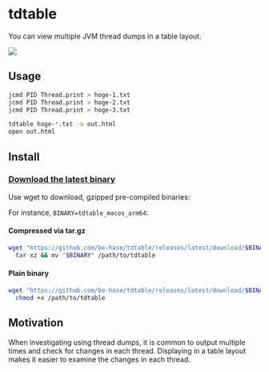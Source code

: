 # tdtable

You can view multiple JVM thread dumps in a table layout.

![](https://github.com/be-hase/tdtable/assets/903482/2cc02f79-6231-4326-931d-9c8909345954)

## Usage

```bash
jcmd PID Thread.print > hoge-1.txt
jcmd PID Thread.print > hoge-2.txt
jcmd PID Thread.print > hoge-3.txt

tdtable hoge-*.txt -o out.html
open out.html
```

## Install

### [Download the latest binary](https://github.com/be-hase/tdtable/releases/latest)

Use wget to download, gzipped pre-compiled binaries:

For instance, `BINARY=tdtable_macos_arm64`:

#### Compressed via tar.gz

```bash
wget "https://github.com/be-hase/tdtable/releases/latest/download/$BINARY.tar.gz" -O - | \
  tar xz && mv "$BINARY" /path/to/tdtable
```

#### Plain binary

```bash
wget "https://github.com/be-hase/tdtable/releases/latest/download/$BINARY" -O /path/to/tdtable && \
  chmod +x /path/to/tdtable
```

## Motivation

When investigating using thread dumps, it is common to output multiple times and check for changes in each thread.
Displaying in a table layout makes it easier to examine the changes in each thread.
